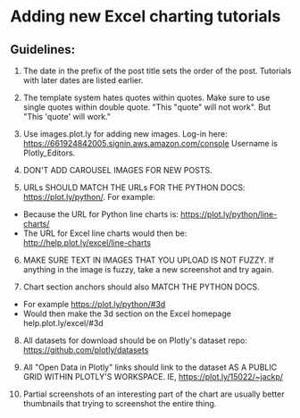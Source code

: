 # Adding new Excel charting tutorials

## Guidelines:

1. The date in the prefix of the post title sets the order of the post. Tutorials with later dates are listed earlier.

2. The template system hates quotes within quotes. Make sure to use single quotes within double quote. "This "quote" will not work". But "This 'quote' will work."

3. Use images.plot.ly for adding new images. Log-in here: https://661924842005.signin.aws.amazon.com/console Username is Plotly_Editors.

4. DON'T ADD CAROUSEL IMAGES FOR NEW POSTS.

5. URLs SHOULD MATCH THE URLs FOR THE PYTHON DOCS: https://plot.ly/python/. For example:
  - Because the URL for Python line charts is: https://plot.ly/python/line-charts/
  - The URL for Excel line charts would then be: http://help.plot.ly/excel/line-charts

6. MAKE SURE TEXT IN IMAGES THAT YOU UPLOAD IS NOT FUZZY. If anything in the image is fuzzy, take a new screenshot and try again.
 
7. Chart section anchors should also MATCH THE PYTHON DOCS. 
  - For example https://plot.ly/python/#3d
  - Would then make the 3d section on the Excel homepage help.plot.ly/excel/#3d

8. All datasets for download should be on Plotly's dataset repo: https://github.com/plotly/datasets

9. All "Open Data in Plotly" links should link to the dataset AS A PUBLIC GRID WITHIN PLOTLY'S WORKSPACE. IE, https://plot.ly/15022/~jackp/ 

10. Partial screenshots of an interesting part of the chart are usually better thumbnails that trying to screenshot the entire thing. 

